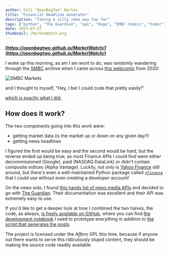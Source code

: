 ```yaml
---
author: Gili "OpenBagTwo" Barlev
title: "Financial Headline Generator"
description: "Taking a silly idea way too far"
tags: ["python", "The Guardian", "api", "Hugo", "SMBC Comics", "humor"]
date: 2023-07-27
thumbnail: /MarketWatch.png
---
```


***[https://openbagtwo.github.io/MarketWatch/](https://openbagtwo.github.io/MarketWatch/)***

I woke up this morning, as am I am wont to do, was randomly wandering through the [SMBC](https://www.smbc-comics.com) archive
when I came across [this webcomic](https://www.smbc-comics.com/comic/markets) from 2020:

![SMBC Markets](https://www.smbc-comics.com/comics/1592665375-20200620.png)

and I thought to myself, "Hey, I bet I could code that pretty easily!"

[which is exactly what I did.](https://openbagtwo.github.io/MarketWatch/)


## How does it work?

The two components going into this work were:

- getting market data (is the market up or down on any given day?)
- getting news headlines

I figured the first would be easy and the second would be hard, but the reverse ended up being true,
as most Finance APIs I could find were either decommissioned (Google), paid (NASDAQ DataLink) or
didn't contain composite indices (Alpha Vantage). Luckily, not only is [Yahoo Finance](https://finance.yahoo.com)
still around, but there's even a well-maintained Python package called [`yfinance`](https://aroussi.com/post/python-yahoo-finance)
that I could use without even creating a developer account!

On the news side, I found [this handy list of news media APIs](https://en.wikipedia.org/wiki/List_of_news_media_APIs) and decided to go with
[The Guardian](https://open-platform.theguardian.com/). Their documentation was excellent and their API was extremely easy
to use.

If you'd like to get a deeper look at how I combined the two halves, the code, as always,
[is freely available on GitHub,](https://github.com/OpenBagTwo/MarketWatch/) where you can find
[the development notebook](https://github.com/OpenBagTwo/MarketWatch/blob/d4a93f49243e5b85f67d649edd1efe0f08e5f97e/Development%20Notebook.ipynb)
I used to prototype everything in addition to [the script that generates the posts](https://github.com/OpenBagTwo/MarketWatch/blob/main/post_generator.py).

The project is licensed under the _Affero_ GPL this time, because if anyone out there wants to serve this ridiculously stupid content,
they should be making the source code readily available.
